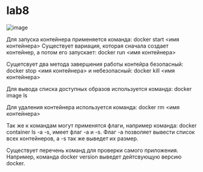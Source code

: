 # lab8

![image](https://user-images.githubusercontent.com/91755900/167385411-fd7ad1a8-b3b7-4d56-8ee8-5385666154e8.png)


Для запуска контейнера применяется команда: docker start <имя контейнера>
Существует вариация, которая сначала создает контейнер, а потом его запускает: docker run <имя контейнера>

Сущетсвует два метода завершения работы контейра безопасный: docker stop <имя контейнера> и небезопасный: docker kill <имя контейнера>

Для вывода списка доступных образов используется команда: docker image ls

Для удаления контейнера используется команда: docker rm <имя контейнера>

Так же к командам могут применятся флаги, например команда: docker container ls -a -s, имеет флаг -а и -s. Флаг -а позволяет вывести список всех контейнеров, а -s так же выведет их размер.

Существует перечень команд для проверки самого приложения. Например, команда docker version выведет дейтсвующую версию docker.
